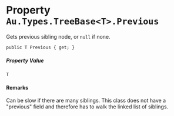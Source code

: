 # Property `Au.Types.TreeBase<T>.Previous`

Gets previous sibling node, or `null` if none.

```
public T Previous { get; }
```

##### Property Value

`T`

#### Remarks

Can be slow if there are many siblings. This class does not have a "previous" field and therefore has to walk the linked list of siblings.